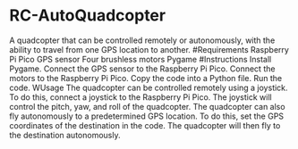 # RC-AutoQuadcopter
A quadcopter that can be controlled remotely or autonomously, with the ability to travel from one GPS location to another.
#Requirements
Raspberry Pi Pico
GPS sensor
Four brushless motors
Pygame
#Instructions
Install Pygame.
Connect the GPS sensor to the Raspberry Pi Pico.
Connect the motors to the Raspberry Pi Pico.
Copy the code into a Python file.
Run the code.
WUsage
The quadcopter can be controlled remotely using a joystick. To do this, connect a joystick to the Raspberry Pi Pico. The joystick will control the pitch, yaw, and roll of the quadcopter.
The quadcopter can also fly autonomously to a predetermined GPS location. To do this, set the GPS coordinates of the destination in the code. The quadcopter will then fly to the destination autonomously.

